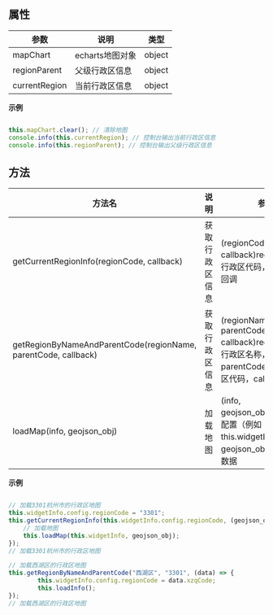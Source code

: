 ##   属性  
 
| 参数    | 说明      | 类型 |
| ------- |---------|-----| 
|  mapChart  |  echarts地图对象  |  object  |  
|  regionParent  |  父级行政区信息  |  object  |  
|  currentRegion  |  当前行政区信息  |  object  |  
 
**示例**
```javascript

this.mapChart.clear(); // 清除地图
console.info(this.currentRegion); // 控制台输出当前行政区信息
console.info(this.regionParent); // 控制台输出父级行政区信息

```
 ##   方法  
  
| 方法名    | 说明      | 参数 |
| ------- |---------|-----| 
|  getCurrentRegionInfo(regionCode, callback)  |  获取行政区信息  |  (regionCode, callback)regionCode：行政区代码，callback：回调  | 
|  getRegionByNameAndParentCode(regionName, parentCode, callback)  |  获取行政区信息  |  (regionName, parentCode, callback)regionName：行政区名称，parentCode：父级行政区代码，callback：回调  | 
|  loadMap(info, geojson_obj)  |  加载地图  |  (info, geojson_obj)info：地图配置（例如this.widgetInfo），geojson_obj：地图图形数据  | 

**示例**
```javascript

// 加载3301杭州市的行政区地图
this.widgetInfo.config.regionCode = "3301";
this.getCurrentRegionInfo(this.widgetInfo.config.regionCode, (geojson_obj) => {
    // 加载地图
    this.loadMap(this.widgetInfo, geojson_obj);
}); 
// 加载3301杭州市的行政区地图  

// 加载西湖区的行政区地图  
this.getRegionByNameAndParentCode("西湖区", "3301", (data) => {
        this.widgetInfo.config.regionCode = data.xzqCode;
        this.loadInfo();
});
// 加载西湖区的行政区地图  

```

